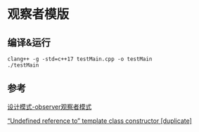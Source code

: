 # 观察者模版

##  编译&运行

```shell
clang++ -g -std=c++17 testMain.cpp -o testMain
./testMain
```

## 参考
[设计模式-observer观察者模式](https://blog.csdn.net/kwanson/article/details/80146270)

[“Undefined reference to” template class constructor [duplicate]](https://stackoverflow.com/questions/8752837/undefined-reference-to-template-class-constructor)

